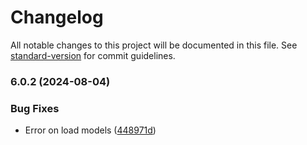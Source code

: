 # Changelog

All notable changes to this project will be documented in this file. See [standard-version](https://github.com/conventional-changelog/standard-version) for commit guidelines.

### 6.0.2 (2024-08-04)


### Bug Fixes

* Error on load models ([448971d](https://github.com/RafaelAngelRamirez/mongoose-sequence/commit/448971d168ecfe772b2941d38eac91adf9879aff))
